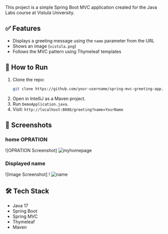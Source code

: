 

This project is a simple Spring Boot MVC application created for the Java Labs course at Vistula University.

## ✅ Features
- Displays a greeting message using the `name` parameter from the URL
- Shows an image (`vistula.png`)
- Follows the MVC pattern using Thymeleaf templates

## 🚀 How to Run
1. Clone the repo:
   ```bash
   git clone https://github.com/your-username/spring-mvc-greeting-app.git
   ```
2. Open in IntelliJ as a Maven project.
3. Run `DemoApplication.java`.
4. Visit: `http://localhost:8080/greeting?name=YourName`

## 📸 Screenshots
### home OPRATION
![OPRATION Screenshot] ![myhomepage](https://github.com/user-attachments/assets/9e7c2c6c-0e35-45af-a7c3-1ea84e2bb1c3)


###  Displayed name
![Image Screenshot] ! ![name](https://github.com/user-attachments/assets/a6180cd7-e4fe-4ff0-b9d7-8eb316fee9b7)


## 🛠 Tech Stack
- Java 17
- Spring Boot
- Spring MVC
- Thymeleaf
- Maven
